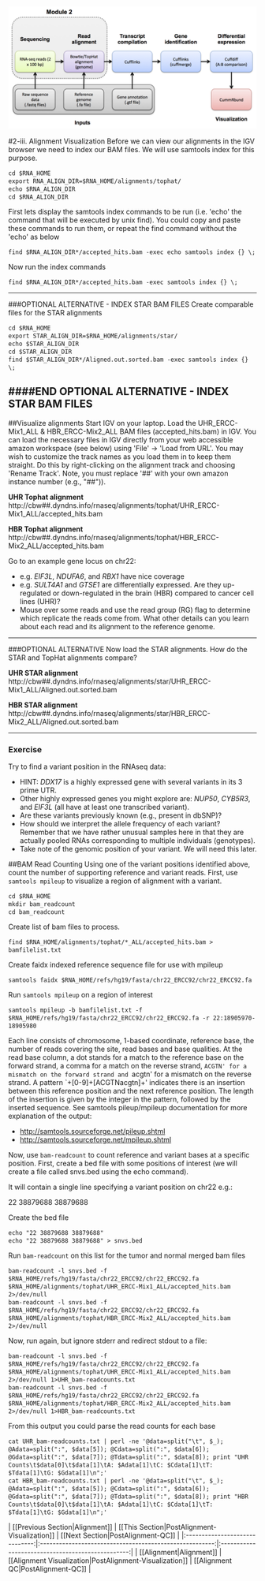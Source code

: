 ![RNA-seq Flowchart - Module 3](Images/RNA-seq_Flowchart3.png)

#2-iii. Alignment Visualization
Before we can view our alignments in the IGV browser we need to index our BAM files.  We will use samtools index for this purpose.

	cd $RNA_HOME
	export RNA_ALIGN_DIR=$RNA_HOME/alignments/tophat/
	echo $RNA_ALIGN_DIR
	cd $RNA_ALIGN_DIR
	
First lets display the samtools index commands to be run (i.e. 'echo' the command that will be executed by unix find). You could copy and paste these commands to run them, or repeat the find command without the 'echo' as below

	find $RNA_ALIGN_DIR*/accepted_hits.bam -exec echo samtools index {} \;
	        
Now run the index commands

	find $RNA_ALIGN_DIR*/accepted_hits.bam -exec samtools index {} \;

---
###OPTIONAL ALTERNATIVE - INDEX STAR BAM FILES
Create comparable files for the STAR alignments

	cd $RNA_HOME
	export STAR_ALIGN_DIR=$RNA_HOME/alignments/star/
	echo $STAR_ALIGN_DIR
	cd $STAR_ALIGN_DIR
	find $STAR_ALIGN_DIR*/Aligned.out.sorted.bam -exec samtools index {} \;

####END OPTIONAL ALTERNATIVE - INDEX STAR BAM FILES
---

##Visualize alignments
Start IGV on your laptop. Load the UHR_ERCC-Mix1_ALL & HBR_ERCC-Mix2_ALL BAM files (accepted_hits.bam) in IGV. You can load the necessary files in IGV directly from your web accessible amazon workspace (see below) using 'File' -> 'Load from URL'. You may wish to customize the track names as you load them in to keep them straight. Do this by right-clicking on the alignment track and choosing 'Rename Track'. Note, you must replace '##' with your own amazon instance number (e.g., "##")).

**UHR Tophat alignment**
http://cbw##.dyndns.info/rnaseq/alignments/tophat/UHR_ERCC-Mix1_ALL/accepted_hits.bam

**HBR Tophat alignment**
http://cbw##.dyndns.info/rnaseq/alignments/tophat/HBR_ERCC-Mix2_ALL/accepted_hits.bam

Go to an example gene locus on chr22:
- e.g. *EIF3L*, *NDUFA6*, and *RBX1* have nice coverage
- e.g. *SULT4A1* and *GTSE1* are differentially expressed. Are they up-regulated or down-regulated in the brain (HBR) compared to cancer cell lines (UHR)?
- Mouse over some reads and use the read group (RG) flag to determine which replicate the reads come from. What other details can you learn about each read and its alignment to the reference genome.

---
###OPTIONAL ALTERNATIVE
Now load the STAR alignments. How do the STAR and TopHat alignments compare?

**UHR STAR alignment**
http://cbw##.dyndns.info/rnaseq/alignments/star/UHR_ERCC-Mix1_ALL/Aligned.out.sorted.bam

**HBR STAR alignment**
http://cbw##.dyndns.info/rnaseq/alignments/star/HBR_ERCC-Mix2_ALL/Aligned.out.sorted.bam

---

### Exercise
Try to find a variant position in the RNAseq data:  
- HINT: *DDX17* is a highly expressed gene with several variants in its 3 prime UTR.  
- Other highly expressed genes you might explore are: *NUP50*, *CYB5R3*, and *EIF3L* (all have at least one transcribed variant).  
- Are these variants previously known (e.g., present in dbSNP)?    
- How should we interpret the allele frequency of each variant?  Remember that we have rather unusual samples here in that they are actually pooled RNAs corresponding to multiple individuals (genotypes).
- Take note of the genomic position of your variant. We will need this later.  
	
##BAM Read Counting
Using one of the variant positions identified above, count the number of supporting reference and variant reads. 
First, use `samtools mpileup` to visualize a region of alignment with a variant.

	cd $RNA_HOME
	mkdir bam_readcount
	cd bam_readcount
	
Create list of bam files to process.

	find $RNA_HOME/alignments/tophat/*_ALL/accepted_hits.bam > bamfilelist.txt
	
Create faidx indexed reference sequence file for use with mpileup

	samtools faidx $RNA_HOME/refs/hg19/fasta/chr22_ERCC92/chr22_ERCC92.fa
	
Run `samtools mpileup` on a region of interest

	samtools mpileup -b bamfilelist.txt -f $RNA_HOME/refs/hg19/fasta/chr22_ERCC92/chr22_ERCC92.fa -r 22:18905970-18905980
	
Each line consists of chromosome, 1-based coordinate, reference base, the number of reads covering the site, read bases and base qualities. At the read base column, a dot stands for a match to the reference base on the forward strand, a comma for a match on the reverse strand, `ACGTN' for a mismatch on the forward strand and `acgtn' for a mismatch on the reverse strand. A pattern `\+[0-9]+[ACGTNacgtn]+' indicates there is an insertion between this reference position and the next reference position. The length of the insertion is given by the integer in the pattern, followed by the inserted sequence. See samtools pileup/mpileup documentation for more explanation of the output:

* http://samtools.sourceforge.net/pileup.shtml
* http://samtools.sourceforge.net/mpileup.shtml
	
Now, use `bam-readcount` to count reference and variant bases at a specific position. 
First, create a bed file with some positions of interest (we will create a file called snvs.bed using the echo command). 

It will contain a single line specifying a variant position on chr22 e.g.:

22	38879688	38879688
	
Create the bed file

	echo "22 38879688 38879688"
	echo "22 38879688 38879688" > snvs.bed
	
Run `bam-readcount` on this list for the tumor and normal merged bam files

	bam-readcount -l snvs.bed -f $RNA_HOME/refs/hg19/fasta/chr22_ERCC92/chr22_ERCC92.fa $RNA_HOME/alignments/tophat/UHR_ERCC-Mix1_ALL/accepted_hits.bam 2>/dev/null
	bam-readcount -l snvs.bed -f $RNA_HOME/refs/hg19/fasta/chr22_ERCC92/chr22_ERCC92.fa $RNA_HOME/alignments/tophat/HBR_ERCC-Mix2_ALL/accepted_hits.bam 2>/dev/null

Now, run again, but ignore stderr and redirect stdout to a file:

	bam-readcount -l snvs.bed -f $RNA_HOME/refs/hg19/fasta/chr22_ERCC92/chr22_ERCC92.fa $RNA_HOME/alignments/tophat/UHR_ERCC-Mix1_ALL/accepted_hits.bam 2>/dev/null 1>UHR_bam-readcounts.txt
	bam-readcount -l snvs.bed -f $RNA_HOME/refs/hg19/fasta/chr22_ERCC92/chr22_ERCC92.fa $RNA_HOME/alignments/tophat/HBR_ERCC-Mix2_ALL/accepted_hits.bam 2>/dev/null 1>HBR_bam-readcounts.txt
	
From this output you could parse the read counts for each base

	cat UHR_bam-readcounts.txt | perl -ne '@data=split("\t", $_); @Adata=split(":", $data[5]); @Cdata=split(":", $data[6]); @Gdata=split(":", $data[7]); @Tdata=split(":", $data[8]); print "UHR Counts\t$data[0]\t$data[1]\tA: $Adata[1]\tC: $Cdata[1]\tT: $Tdata[1]\tG: $Gdata[1]\n";'
	cat HBR_bam-readcounts.txt | perl -ne '@data=split("\t", $_); @Adata=split(":", $data[5]); @Cdata=split(":", $data[6]); @Gdata=split(":", $data[7]); @Tdata=split(":", $data[8]); print "HBR Counts\t$data[0]\t$data[1]\tA: $Adata[1]\tC: $Cdata[1]\tT: $Tdata[1]\tG: $Gdata[1]\n";'


| [[Previous Section|Alignment]] | [[This Section|PostAlignment-Visualization]]            | [[Next Section|PostAlignment-QC]] |
|:------------------------------:|:-------------------------------------------------------:|:-------------------------------------------------:|
| [[Alignment|Alignment]]        | [[Alignment Visualization|PostAlignment-Visualization]] | [[Alignment QC|PostAlignment-QC]]      |
